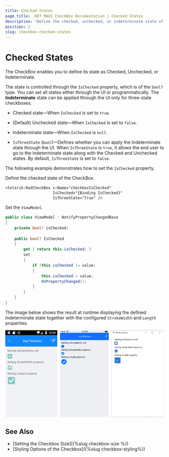 ```yaml
---
title: Checked States
page_title: .NET MAUI CheckBox Documentation | Checked States
description: "Define the checked, unchecked, or indeterminate state of the Telerik CheckBox for .NET MAUI."
position: 2
slug: checkbox-checked-states
---
```


# Checked States

The CheckBox enables you to define its state as Checked, Unchecked, or Indeterminate.

The state is controlled through the `IsChecked` property, which is of the `bool?` type. You can set all states either through the UI or programmatically. The **Indeterminate** state can be applied through the UI only for three-state checkboxes.

* Checked state&mdash;When `IsChecked` is set to `true`.

* (Default) Unchecked state&mdash;When `IsChecked` is set to `false`.

* Indeterminate state&mdash;When `IsChecked` is `null`.

* `IsThreeState` (`bool`)&mdash;Defines whether you can apply the Indeterminate state through the UI. When `IsThreeState` is `true`, it allows the end user to go to the Indeterminate state along with the Checked and Unchecked states. By default, `IsThreeState` is set to `false`.

The following example demonstrates how to set the `IsChecked` property.

Define the checked state of the CheckBox.

```XAML
<telerik:RadCheckBox x:Name="checkboxIsChecked" 
					 IsChecked="{Binding IsChecked}" 
				     IsThreeState="True" />
```

Set the `ViewModel`.

```C#
public class ViewModel : NotifyPropertyChangedBase
{
    private bool? isChecked;

    public bool? IsChecked
    {
        get { return this.isChecked; }
        set
        {
            if (this.isChecked != value)
            {
                this.isChecked = value;
                OnPropertyChanged();
            }
        }
    }
}
```

The image below shows the result at runtime displaying the defined Indeterminate state together with the configured `StrokeWidth` and `Length` properties.

![CheckBox Key Feature Example](images/checkbox-features.png)

## See Also

- [Setting the Checkbox Size]({%slug checkbox-size %})
- [Styling Options of the Checkbox]({%slug checkbox-styling%})
